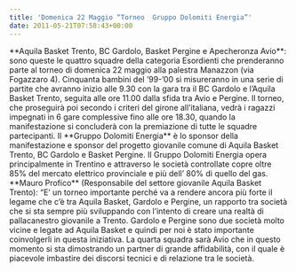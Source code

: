 ```yaml
---
title: 'Domenica 22 Maggio “Torneo  Gruppo Dolomiti Energia”'
date: 2011-05-21T07:58:43+00:00
---
```

\*\*Aquila Basket Trento, BC Gardolo, Basket Pergine e Apecheronza Avio\*\*: sono queste le quattro squadre della categoria Esordienti che prenderanno parte al torneo di domenica 22 maggio alla palestra Manazzon (via Fogazzaro 4). Cinquanta bambini del ’99-’00 si misureranno in una serie di partite che avranno inizio alle 9.30 con la gara tra il BC Gardolo e l’Aquila Basket Trento, seguita alle ore 11.00 dalla sfida tra Avio e Pergine. Il torneo, che proseguirà poi secondo i criteri del girone all’italiana, vedrà i ragazzi impegnati in 6 gare complessive fino alle ore 18.30, quando la manifestazione si concluderà con la premiazione di tutte le squadre partecipanti. Il \*\*Gruppo Dolomiti Energia\*\* è lo sponsor della manifestazione e sponsor del progetto giovanile comune di Aquila Basket Trento, BC Gardolo e Basket Pergine. Il Gruppo Dolomiti Energia opera principalmente in Trentino e attraverso le società controllate copre oltre 85% del mercato elettrico provinciale e più dell’ 80% di quello del gas. \*\*Mauro Profico\*\* (Responsabile del settore giovanile Aquila Basket Trento): “E’ un torneo importante perché va a rendere ancora più forte il legame che c’è tra Aquila Basket, Gardolo e Pergine, un rapporto tra società che si sta sempre più sviluppando con l’intento di creare una realtà di pallacanestro giovanile a Trento. Gardolo e Pergine sono due società molto vicine e legate ad Aquila Basket e quindi per noi è stato importante coinvolgerli in questa iniziativa. La quarta squadra sarà Avio che in questo momento si sta dimostrando un partner di grande affidabilità, con il quale è piacevole imbastire dei discorsi tecnici e di relazione tra le società.